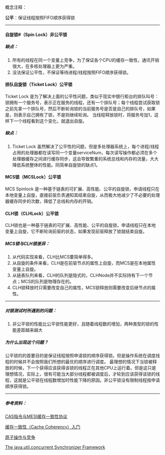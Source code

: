 概念注释：

**公平**：保证线程按照FIFO顺序获得锁

---------------------------------------------------------------------------------------------------------

#### 自旋锁#（Spin Lock）非公平锁
##### 缺点：
1. 所有的线程在同一个变量上竞争，为了保证各个CPU的缓存一致性，通讯开销很大，在多核处理器上更为严重。
2. 没法保证公平性，不保证等待进程/线程按照FIFO顺序获得锁。

#### 排队自旋锁（Ticket Lock）公平锁
Ticket Lock 是为了解决上面的公平性问题，类似于现实中银行柜台的排队叫号：锁拥有一个服务号，表示正在服务的线程，还有一个排队号；每个线程尝试获取锁之前先拿一个排队号，然后不断轮询锁的当前服务号是否是自己的排队号，如果是，则表示自己拥有了锁，不是则继续轮询。
当线程释放锁时，将服务号加1，这样下一个线程看到这个变化，就退出自旋。
##### 缺点：
1. Ticket Lock 虽然解决了公平性的问题，但是多处理器系统上，每个进程/线程占用的处理器都在读写同一个变量serviceNum，每次读写操作都必须在多个处理器缓存之间进行缓存同步，这会导致繁重的系统总线和内存的流量，大大降低系统整体的性能。同简单自旋锁的缺点1。

#### MCS锁（MCSLock）公平锁
MCS Spinlock 是一种基于链表的可扩展、高性能、公平的自旋锁，申请线程只在本地变量上自旋，直接前驱负责通知其结束自旋，从而极大地减少了不必要的处理器缓存同步的次数，降低了总线和内存的开销。

#### CLH锁（CLHLock）公平锁
CLH锁也是一种基于链表的可扩展、高性能、公平的自旋锁，申请线程只在本地变量上自旋，它不断轮询前驱的状态，如果发现前驱释放了锁就结束自旋。

##### MCS锁与CLH锁差异：
1. 从代码实现来看，CLH比MCS要简单得多。
2. 从自旋的条件来看，CLH是在前驱节点的属性上自旋，而MCS是在本地属性变量上自旋。
3. 从链表队列来看，CLH的队列是隐式的，CLHNode并不实际持有下一个节点；MCS的队列是物理存在的。
4. CLH锁释放时只需要改变自己的属性，MCS锁释放则需要改变后继节点的属性。

----------------------------------------------------------------------------------------------
##### 对锁测试时所遇到的问题：
1. 非公平锁的性能比公平锁性能更好，且随着线程数的增加，两种类型的锁的性能差距越来越大

##### 为什么出现这个问题？

公平锁的的首要目的是保证线程按照申请锁的顺序获得锁。但是操作系统在调度线程的时候并不会按照我们所想的最优的顺序进行调度。
最理想的情况下当锁被释放的时候，下一个获得应该获得该锁的线程正在其他CPU上运行着。但是这只是理想情况，实际上，很有可能当大部分线程都被调度后，才轮到应该获得该锁的线程，这就是公平锁在线程数增加时性能下降的原因。非公平锁没有限制线程按申请顺序获得锁。

-------------------------------------------------------------------------------------------
##### 参考资料：

[CAS指令与MESI缓存一致性协议](http://yefeng.iteye.com/blog/210067)

[缓存一致性（Cache Coherency）入门](http://www.infoq.com/cn/articles/cache-coherency-primer)

[原子操作与竞争](http://www.infoq.com/cn/articles/atomic-operations-and-contention)

[The java.util.concurrent Synchronizer Framework](http://gee.cs.oswego.edu/dl/papers/aqs.pdf)
